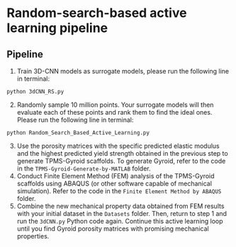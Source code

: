 # Random-search-based active learning pipeline

## Pipeline
1. Train 3D-CNN models as surrogate models, please run the following line in terminal:

```shell
python 3dCNN_RS.py
```
2. Randomly sample 10 million points. Your surrogate models will then evaluate each of these points and rank them to find the ideal ones. Please run the following line in terminal:

```shell
python Random_Search_Based_Active_Learning.py
```

3. Use the porosity matrices with the specific predicted elastic modulus and the highest predicted yield strength obtained in the previous step to generate TPMS-Gyroid scaffolds. To generate Gyroid, refer to the code in the `TPMS-Gyroid-Generate-by-MATLAB` folder.
4. Conduct Finite Element Method (FEM) analysis of the TPMS-Gyroid scaffolds using ABAQUS (or other software capable of mechanical simulation). Refer to the code in the `Finite Element Method by ABAQUS` folder.
5. Combine the new mechanical property data obtained from FEM results with your initial dataset in the `Datasets` folder. Then, return to step 1 and run the `3dCNN.py` Python code again. Continue this active learning loop until you find Gyroid porosity matrices with promising mechanical properties.
